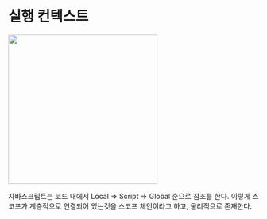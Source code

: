 # 실행 컨텍스트

<img src="https://i.postimg.cc/zfhzQwD7/image.png" width="300">


자바스크립트는 코드 내에서 Local => Script => Global 순으로 참조를 한다. 이렇게 스코프가 계층적으로 연결되어 있는것을 스코프 체인이라고 하고, 물리적으로 존재한다.